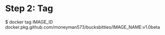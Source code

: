 # Step 2: Tag
$ docker tag IMAGE_ID docker.pkg.github.com/moneyman573/bucksbitties/IMAGE_NAME:v1.0beta
